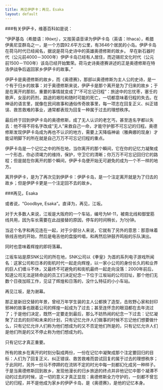 ```yaml
---
title: 再见伊萨卡；再见，Esaka
layout: default
---
```


###有关伊萨卡，维基百科如是说：

“伊萨基岛（希腊语：Ιθάκη），又按英语音译为伊萨卡岛（英语：Ithaca），希腊伊奥尼亚群岛之一，是一个方圆92.6平方公里，有3646个居民的小岛。伊萨卡岛在荷马时代已经闻名，据说是荷马史诗中的英雄奥德修斯的故乡。
早在新石器时代（公元前4000－3000年）伊萨卡岛已经有人居住，而迈锡尼文化时代（公元前1500－1100年）该岛已经开始繁荣。荷马史诗奥德赛讲述的正是奥德修斯在特洛伊战争后返回家乡伊萨卡的故事。”

伊萨卡是奥德修斯的故乡，而《奥德赛》，那部以奥德修斯为主人公的史诗，是一个有于归乡的故事：对于奥德修斯来说，伊萨卡是那个离开是为了归来的故乡；于是在离开的那刻，重要的事情就变成了“不可忘记归程”：旅途中的忘忧枣，塞壬的歌声，女巫的药剂，路途的艰险和随时可能的死亡，一切都意味着归程的失去。在神话的语言里，就像在民间故事和通俗传奇故事里，每一项志在回复正义、纠正错误、救苦救难的事业，通常都表现为回复一种属于过去的理想秩序。

最后终于回到伊萨卡岛的奥德修斯，成了无人认识的老乞丐，甚至连名字都以失去：他不得不将名字改成“无人”来救自己一命，才能守护那不可忘记的归程。奥德修斯发现伊萨卡岛成为再也不认识的地方，需要上天降临神谕（雅典娜的现身）才能证明脚下的所在就是自己万万不可忘记归程的重点。

伊萨卡岛是一个记忆之中的所在地，当你离开的那个瞬间，它在你的记忆力凝聚成一个形态，你必须竭力的维持，保护，守卫它的清晰；你万万不可忘记回归它的路程；但是就在你离开的那个瞬间，伊萨卡岛便开始无可避免的成为一个不一样的地方。

离开伊萨卡，是为了再次见到伊萨卡：伊萨卡岛，是一个注定离开就是为了归去的故乡；但是伊萨卡更是一个注定回不去的故乡。




###再见，Esaka

或者说，“Goodbye, Esaka”。直译为，再见，江坂。

对于大多数人来说，江坂是大阪府的一个车站，编号为M-11，被南北线和御堂筋线共用，因为车长需要在此战接替的原因，停车的时间稍长，为1分钟。

当这个名字和再见连在一起，对于少部分人来说，它就有了另外的意思：那意味着铁线吉他的开始，然后是电吉他的盘旋吟唱，和再然后钟鼓齐鸣般的乐队演出。

同时也意味着辉煌的即将落幕。

江坂车站是原SNK公司的所在地，SNK公司以《拳皇》为首的系列电子游戏所闻名：这家公司和日本的街机时代一起走向辉煌，以一家小公司的身份长久的和业界的巨人们缠斗不休，又最终不可避免的和街机最终一起走向没落：2000年前后，知道公司无法逆转命运的员工们决定纪念一下位于江坂站的公司旧址，那个他们无数个日夜加班工作，见证了辉煌和日落的，没什么特征的小小车站。

再见江坂，是为谢幕。

那正是新旧交替的年景，曾经万年学生装的主人公都换了造型，击败野心家和封印邪神的故事也跟着公司的辉煌一起成为了过去；甚至连怀念的眼泪都在去年流过了；于是他们决定，既然一定要走到最后，那么不妨热闹的纪念一下过去：记忆凝聚了过去的刻印和未来的计划，只有记忆允许人们做事的时候不忘记他们想要做什么，只有记忆允许人们称为他们想成为的又不否定他们所是的，只有记忆允许人们是他们所是的又不停止称为他们想成为的。

只有记忆才真正重要。


所有的故乡在离开的时刻分裂成两份，一份在记忆中凝聚成那个注定要回归的目标：人们为了回复正义、纠正错误、救苦救难而尝试回复的属于过去的理想秩序；于此同时，另外一份马不停蹄的在流转不定的时光中每一刻都幻化成另一种样子。于是当奥德修斯回到故乡，发现他漫长的归乡旅途的终点并非他记忆中那个凝滞不动的过去的时候，这一切的意义才真正显现：奥德修斯全力守护的，一刻都不曾忘记的归程，并不是他成为家乡的伊萨卡岛，是《奥德赛》，是他的记忆本身。